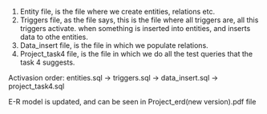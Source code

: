 1. Entity file, is the file where we create entities, relations etc.
2. Triggers file, as the file says, this is the file where all triggers are, all this triggers activate. 
when something is inserted into entities, and inserts data to othe entities.
3. Data_insert file, is the file in which we populate relations.
4. Project_task4 file, is the file in which we do all the test queries that the task 4 suggests.

Activasion order:
entities.sql -> triggers.sql -> data_insert.sql -> project_task4.sql

E-R model is updated, and can be seen in Project_erd(new version).pdf file
